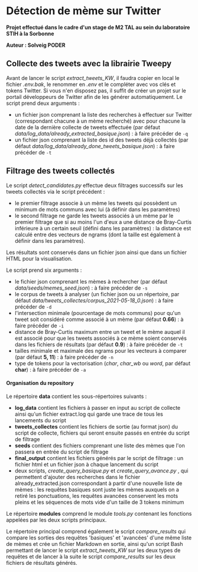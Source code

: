 # Détection de mème sur Twitter

**Projet effectué dans le cadre d'un stage de M2 TAL au sein du laboratoire STIH à la Sorbonne**

**Auteur : Solveig PODER**

## Collecte des tweets avec la librairie Tweepy

Avant de lancer le script *extract_tweets_KW*, il faudra copier en local le fichier *.env.bak*, le renommer en *.env* et le compléter avec vos clés et tokens Twitter. Si vous n'en disposez pas, il suffit de créer un projet sur le portail développeurs de Twitter afin de les générer automatiquement.
Le script prend deux arguments :
- un fichier json comprenant la liste des recherches à effectuer sur Twitter (correspondant chacune à un mème recherché) avec pour chacune la date de la dernière collecte de tweets effectuée (par défaut *data/log_data/already_extracted_basique.json*) : à faire précéder de ```-q```
- un fichier json comprenant la liste des id des tweets déjà collectés (par défaut *data/log_data/already_done_tweets_basique.json*) : à faire précéder de ```-t```


## Filtrage des tweets collectés

Le script *detect_candidates.py* effectue deux filtrages successifs sur les tweets collectés via le script précédent :
- le premier filtrage associe à un mème les tweets qui possèdent un minimum de mots communs avec lui (à définir dans les paramètres)
- le second filtrage ne garde les tweets associés à un mème par le premier filtrage que si au moins l'un d'eux a une distance de Bray-Curtis inférieure à un certain seuil (défini dans les paramètres) : la distance est calculé entre des vecteurs de ngrams (dont la taille est également à définir dans les paramètres).

Les résultats sont conservés dans un fichier json ainsi que dans un fichier HTML pour la visualisation.

Le script prend six arguments :
- le fichier json comprenant les mèmes à rechercher (par défaut *data/seeds/memes_seed.json*) : à faire précéder de ```-s```
- le corpus de tweets à analyser (un fichier json ou un répertoire, par défaut *data/tweets_collectes/corpus_2021-05-18_0.json*) : à faire précéder de ```-d```
- l'intersection minimale (pourcentage de mots communs) pour qu'un tweet soit considéré comme associé à un mème (par défaut **0.66**) : à faire précéder de ```-i```
- distance de Bray-Curtis maximum entre un tweet et le mème auquel il est associé pour que les tweets associés à ce mème soient conservés dans les fichiers de résultats (par défaut **0.9**) : à faire précéder de ```-t```
- tailles minimale et maximale des ngrams pour les vecteurs à comparer (par défaut **5, 11**) : à faire précéder de ```-n```
- type de tokens pour la vectorisation (*char*, *char_wb* ou *word*, par défaut **char**) : à faire précéder de ```-a```


#### Organisation du repository

Le répertoire **data** contient les sous-répertoires suivants :
- **log_data** contient les fichiers à passer en input au script de collecte ainsi qu'un fichier extract.log qui garde une trace de tous les lancements du script
- **tweets_collectes** contient les fichiers de sortie (au format json) du script de collecte, fichiers qui seront ensuite passés en entrée du script de filtrage
- **seeds** contient des fichiers comprenant une liste des mèmes que l'on passera en entrée du script de filtrage
- **final_output** contient les fichiers générés par le script de filtrage : un fichier html et un fichier json à chaque lancement du script
- deux scripts, *create_query_basique.py* et *create_query_avance.py* , qui permettent d'ajouter des recherches dans le fichier already_extracted.json correspondant à partir d'une nouvelle liste de mèmes : les requêtes basiques sont juste les mèmes auxquels on a retiré les ponctuations, les requêtes avancées conservent les mots pleins et les séquences de mots vide d'un taille de 3 tokens minimum

Le répertoire **modules** comprend le module *tools.py* contenant les fonctions appelées par les deux scripts principaux.

Le répertoire principal comprend également le script *compare_results* qui compare les sorties des requêtes 'basiques' et 'avancées' d'une même liste de mèmes et crée un fichier Markdown en sortie, ainsi qu'un script Bash permettant de lancer le script *extract_tweets_KW* sur les deux types de requêtes et de lancer à la suite le script *compare_results* sur les deux fichiers de résultats générés.